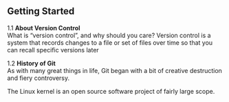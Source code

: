 ## Getting Started
 1.1 **About Version Control**  
 What is “version control”, and why should you care? Version control is a system that records changes to a file or set of files over time so that you can recall specific versions later
 
 1.2 **History of Git**                 
 As with many great things in life, Git began with a bit of creative destruction and fiery controversy.

The Linux kernel is an open source software project of fairly large scope.
